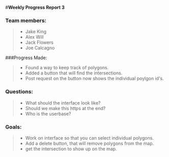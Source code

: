 #**Weekly Progress Report 3**

### Team members:
> - Jake King
> - Alex Will
> - Jack Flowers
> - Joe Calcagno

###Progress Made:
> - Found a way to keep track of polygons.
> - Added a button that will find the intersections.
> - Post request on the button now shows the individual poylgon id's.

### Questions:
> - What should the interface look like?
> - Should we make this https at the end?
> - Who is the userbase?

### Goals:
> - Work on interface so that you can select individual polygons.
> - Add a delete button, that will remove polygons from the map.
> - get the intersection to show up on the map.
